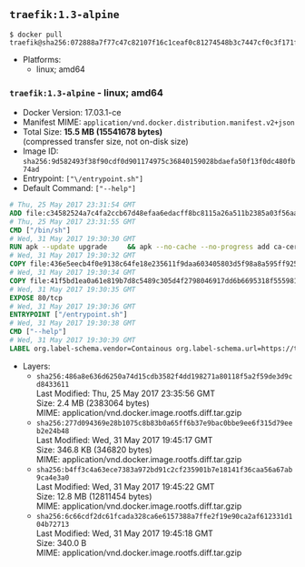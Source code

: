 ## `traefik:1.3-alpine`

```console
$ docker pull traefik@sha256:072888a7f77c47c82107f16c1ceaf0c81274548b3c7447cf0c3f171f82c62ef4
```

-	Platforms:
	-	linux; amd64

### `traefik:1.3-alpine` - linux; amd64

-	Docker Version: 17.03.1-ce
-	Manifest MIME: `application/vnd.docker.distribution.manifest.v2+json`
-	Total Size: **15.5 MB (15541678 bytes)**  
	(compressed transfer size, not on-disk size)
-	Image ID: `sha256:9d582493f38f90cdf0d901174975c36840159028bdaefa50f13f0dc480fb74ad`
-	Entrypoint: `["\/entrypoint.sh"]`
-	Default Command: `["--help"]`

```dockerfile
# Thu, 25 May 2017 23:31:54 GMT
ADD file:c34582524a7c4fa2ccb67d48efaa6edacff8bc8115a26a511b2385a03f56aa8e in / 
# Thu, 25 May 2017 23:31:55 GMT
CMD ["/bin/sh"]
# Wed, 31 May 2017 19:30:30 GMT
RUN apk --update upgrade     && apk --no-cache --no-progress add ca-certificates     && rm -rf /var/cache/apk/*
# Wed, 31 May 2017 19:30:32 GMT
COPY file:436e5eecb4f0e9138c64fe18e235611f9daa603405803d5f98a8a595ff925123 in /usr/local/bin/ 
# Wed, 31 May 2017 19:30:34 GMT
COPY file:41f5bd1ea0a61e819b7d8c5489c305d4f2798046917dd6b6695318f555981727 in / 
# Wed, 31 May 2017 19:30:35 GMT
EXPOSE 80/tcp
# Wed, 31 May 2017 19:30:36 GMT
ENTRYPOINT ["/entrypoint.sh"]
# Wed, 31 May 2017 19:30:38 GMT
CMD ["--help"]
# Wed, 31 May 2017 19:30:39 GMT
LABEL org.label-schema.vendor=Containous org.label-schema.url=https://traefik.io org.label-schema.name=Traefik org.label-schema.description=A modern reverse-proxy org.label-schema.version=v1.3.0 org.label-schema.docker.schema-version=1.0
```

-	Layers:
	-	`sha256:486a8e636d6250a74d15cdb3582f4dd198271a80118f5a2f59de3d9cd8433611`  
		Last Modified: Thu, 25 May 2017 23:35:56 GMT  
		Size: 2.4 MB (2383064 bytes)  
		MIME: application/vnd.docker.image.rootfs.diff.tar.gzip
	-	`sha256:277d094369e28b1075c8b83b0a65ff6b37e9bac0bbe9ee6f315d79eeb2e24b48`  
		Last Modified: Wed, 31 May 2017 19:45:17 GMT  
		Size: 346.8 KB (346820 bytes)  
		MIME: application/vnd.docker.image.rootfs.diff.tar.gzip
	-	`sha256:b4ff3c4a63ece7383a972bd91c2cf235901b7e18141f36caa56a67ab9ca4e3a0`  
		Last Modified: Wed, 31 May 2017 19:45:22 GMT  
		Size: 12.8 MB (12811454 bytes)  
		MIME: application/vnd.docker.image.rootfs.diff.tar.gzip
	-	`sha256:6c66cdf2dc61fcada328ca6e6157388a7ffe2f19e90ca2af612331d104b72713`  
		Last Modified: Wed, 31 May 2017 19:45:18 GMT  
		Size: 340.0 B  
		MIME: application/vnd.docker.image.rootfs.diff.tar.gzip
